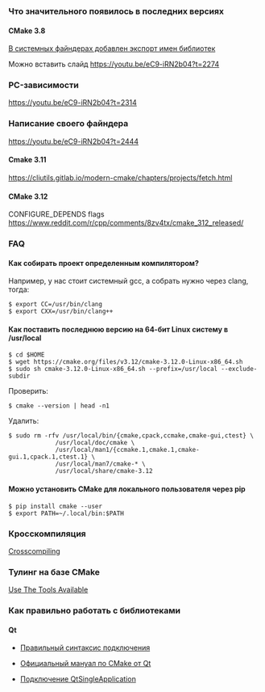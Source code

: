 ### Что значительного появилось в последних версиях

#### CMake 3.8

[В системных файндерах добавлен экспорт имен библиотек](https://youtu.be/eC9-iRN2b04?t=2230)

Можно вставить слайд https://youtu.be/eC9-iRN2b04?t=2274

### PC-зависимости

https://youtu.be/eC9-iRN2b04?t=2314

### Написание своего файндера

https://youtu.be/eC9-iRN2b04?t=2444

#### Cmake 3.11

https://cliutils.gitlab.io/modern-cmake/chapters/projects/fetch.html

#### CMake 3.12

CONFIGURE_DEPENDS flags
https://www.reddit.com/r/cpp/comments/8zv4tx/cmake_312_released/

### FAQ

#### Как собирать проект определенным компилятором?

Например, у нас стоит системный gcc, а собрать нужно через clang, тогда:

```
$ export CC=/usr/bin/clang
$ export CXX=/usr/bin/clang++
```

#### Как поставить последнюю версию на 64-бит Linux систему в /usr/local

```shell
$ cd $HOME
$ wget https://cmake.org/files/v3.12/cmake-3.12.0-Linux-x86_64.sh
$ sudo sh cmake-3.12.0-Linux-x86_64.sh --prefix=/usr/local --exclude-subdir
```

Проверить:

```
$ cmake --version | head -n1
```

Удалить:

```
$ sudo rm -rfv /usr/local/bin/{cmake,cpack,ccmake,cmake-gui,ctest} \
             /usr/local/doc/cmake \
             /usr/local/man1/{ccmake.1,cmake.1,cmake-gui.1,cpack.1,ctest.1} \
             /usr/local/man7/cmake-* \
             /usr/local/share/cmake-3.12
```

#### Можно установить CMake для локального пользователя через pip

```shell
$ pip install cmake --user
$ export PATH=~/.local/bin:$PATH
```

### Кросскомпиляция

[Crosscompiling](https://gitlab.kitware.com/cmake/community/wikis/doc/cmake/CrossCompiling)

### Тулинг на базе CMake

[Use The Tools Available](https://github.com/lefticus/cppbestpractices/blob/master/02-Use_the_Tools_Available.md)

### Как правильно работать с библиотеками

#### Qt

* [Правильный синтаксис подключения](https://blog.kitware.com/cmake-finding-qt5-the-right-way/)

* [Официальный мануал по CMake от Qt](http://doc.qt.io/qt-5/cmake-manual.html)

* [Подключение QtSingleApplication](https://github.com/qbittorrent/qBittorrent/blob/master/src/CMakeLists.txt#L61)

